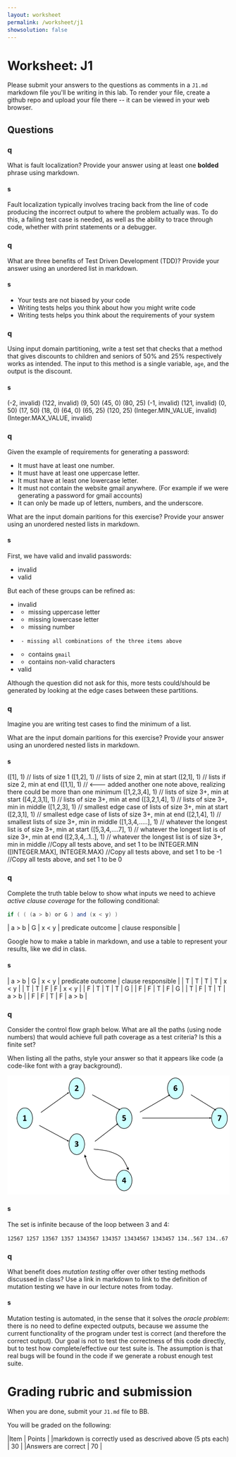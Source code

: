 ```yaml
---
layout: worksheet
permalink: /worksheet/j1
showsolution: false
---
```


# Worksheet: J1

Please submit your answers to the questions as comments in a `J1.md` markdown file you'll be writing in this lab. To render your file, create a github repo and upload your file there -- it can be viewed in your web browser.

## Questions


### q

What is fault localization? Provide your answer using at least one **bolded** phrase using markdown.


#### s
Fault localization typically involves tracing back from the line of code producing the incorrect output to where the problem actually was. To do this, a failing test case is needed, as well as the ability to trace through code, whether with print statements or a debugger.

### q

What are three benefits of Test Driven Development (TDD)? Provide your answer using an unordered list in markdown.

#### s
* Your tests are not biased by your code
* Writing tests helps you think about how you might write code
* Writing tests helps you think about the requirements of your system

### q

Using input domain partitioning, write a test set that checks that a method that gives discounts to children and seniors of 50% and 25% respectively works as intended. The input to this method is a single variable, `age`, and the output is the discount.

#### s
(-2, invalid)
(122, invalid)
(9, 50)
(45, 0)
(80, 25)
(-1, invalid)
(121, invalid)
(0, 50)
(17, 50)
(18, 0)
(64, 0)
(65, 25)
(120, 25)
(Integer.MIN_VALUE, invalid)
(Integer.MAX_VALUE, invalid)


### q

Given the example of requirements for generating a password:
*    It must have at least one number.
*    It must have at least one uppercase letter.
*    It must have at least one lowercase letter.
*    It must not contain the website gmail anywhere. (For example if we were generating a password for gmail accounts)
*    It can only be made up of letters, numbers, and the underscore.

What are the input domain paritions for this exercise? Provide your answer using an unordered nested lists in markdown.

#### s

First, we have valid and invalid passwords:
* invalid
* valid

But each of these groups can be refined as:
* invalid
*   - missing uppercase letter
*   - missing lowercase letter
*   - missing number
*      - missing all combinations of the three items above
*   - contains `gmail`
*   - contains non-valid characters
* valid

Although the question did not ask for this, more tests could/should be generated by looking at the edge cases between these partitions.

### q

Imagine you are writing test cases to find the minimum of a list.

What are the input domain paritions for this exercise? Provide your answer using an unordered nested lists in markdown.

#### s
 ([1], 1) // lists of size 1
 ([1,2], 1) // lists of size 2, min at start
 ([2,1], 1) // lists if size 2, min at end
 ([1,1], 1) // <--- added another one note above, realizing there could be more than one minimum
 ([1,2,3,4], 1) // lists of size 3+, min at start
 ([4,2,3,1], 1) // lists of size 3+, min at end
 ([3,2,1,4], 1) // lists of size 3+, min in middle
 ([1,2,3], 1) // smallest edge case of lists of size 3+, min at start
 ([2,3,1], 1) // smallest edge case of lists of size 3+, min at end
 ([2,1,4], 1) // smallest lists of size 3+, min in middle
 ([1,3,4,.....], 1) // whatever the longest list is of size 3+, min at start
 ([5,3,4,....7], 1) // whatever the longest list is of size 3+, min at end
 ([2,3,4,..1..], 1) // whatever the longest list is of size 3+, min in middle
 //Copy all tests above, and set 1 to be INTEGER.MIN
 ([INTEGER.MAX], INTEGER.MAX)
 //Copy all tests above, and set 1 to be -1
 //Copy all tests above, and set 1 to be 0

### q

Complete the truth table below to show what inputs we need to achieve *active clause coverage* for the following conditional:

```java
if ( ( (a > b) or G ) and (x < y) )
```

| a > b | G | x < y | predicate outcome | clause responsible |

Google how to make a table in markdown, and use a table to represent your results, like we did in class.

#### s

| a > b | G | x < y | predicate outcome | clause responsible |
|   T   | T |   T   | T                 | x < y              |
|   T   | T |   F   | F                 | x < y              |
|   F   | T |   T   | T                 | G                  |
|   F   | F |   T   | F                 | G                  |
|   T   | F |   T   | T                 | a > b              |
|   F   | F |   T   | F                 | a > b              |


### q

Consider the control flow graph below. What are all the paths (using node numbers) that would achieve full path coverage as a test criteria? Is this a finite set?

When listing all the paths, style your answer so that it appears like code (a code-like font with a gray background).

![flow](./flow_graph.png)

#### s

The set is infinite because of the loop between 3 and 4:

`
12567
1257
13567
1357
1343567
134357
13434567
1343457
134..567
134..67
`

### q

What benefit does *mutation testing* offer over other testing methods discussed in class? Use a link in markdown to link to the definition of mutation testing we have in our lecture notes from today.

#### s

Mutation testing is automated, in the sense that it solves the *oracle problem*: there is no need to define expected outputs, because we assume the current functionality of the program under test is correct (and therefore the correct output). Our goal is not to test the correctness of this code directly, but to test how complete/effective our test suite is. The assumption is that real bugs will be found in the code if we generate a robust enough test suite.


# Grading rubric and submission

When you are done, submit your `J1.md` file to BB.

 You will be graded on the following:

|Item | Points |
|markdown is correctly used as descrived above (5 pts each) | 30 |
|Answers are correct | 70 |
